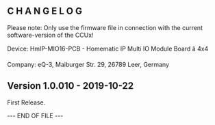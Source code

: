 C H A N G E L O G
-----------------

Please note: Only use the firmware file in connection with the current software-version of the CCUx!

Device:      HmIP-MIO16-PCB - Homematic IP Multi IO Module Board â 4x4

Company:     eQ-3, Maiburger Str. 29, 26789 Leer, Germany


Version 1.0.010 - 2019-10-22
--------------------------------------------------------------

First Release.


--- END OF FILE ---
